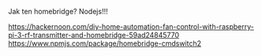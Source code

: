 Jak ten homebridge?
Nodejs!!!

https://hackernoon.com/diy-home-automation-fan-control-with-raspberry-pi-3-rf-transmitter-and-homebridge-59ad24845770
https://www.npmjs.com/package/homebridge-cmdswitch2
